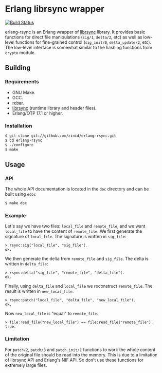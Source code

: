 Erlang librsync wrapper
========================

[![Build Status](https://travis-ci.org/zinid/erlang-rsync.svg?branch=master)](https://travis-ci.org/zinid/erlang-rsync)

erlang-rsync is an Erlang wrapper of [librsync](http://librsync.sourcefrog.net)
library. It provides basic functions for direct file manipulations
(`sig/1`, `delta/2`, etc) as well as low-level functions
for fine-grained control (`sig_init/0`, `delta_update/2`, etc).
The low-level interface is somewhat similar to the hashing functions
from `crypto` module.

Building
--------

### Requirements

- GNU Make.
- GCC.
- [rebar](https://github.com/rebar/rebar).
- [librsync](http://librsync.sourcefrog.net) (runtime library and header files).
- Erlang/OTP 17.1 or higher.

### Installation

```sh
$ git clone git://github.com/zinid/erlang-rsync.git
$ cd erlang-rsync
$ ./configure
$ make
```

Usage
-----

### API

The whole API documentation is located in the `doc` directory and can be built
using `edoc`

```sh
$ make doc
```

### Example

Let's say we have two files: `local_file` and `remote_file`, and we want `local_file`
to have the content of `remote_file`.
We first generate the signature of `local_file`. The signature is written in `sig_file`:
```
> rsync:sig("local_file", "sig_file").
ok.
```
We then generate the delta from `remote_file` and `sig_file`.
The delta is written in `delta_file`:
```
> rsync:delta("sig_file", "remote_file", "delta_file").
ok.
```
Finally, using `delta_file` and `local_file` we reconstruct `remote_file`. The
result is written in `new_local_file`.
```
> rsync:patch("local_file", "delta_file", "new_local_file").
ok.
```
Now `new_local_file` is "equal" to `remote_file`.
```
> file:read_file("new_local_file") == file:read_file("remote_file").
true.
```

### Limitation

For `patch/2`, `patch/3` and `patch_init/1` functions to work the whole content of
the original file should be read into the memory.
This is due to a limitation of librsync API and Erlang's NIF API.
So don't use these functions for extremely large files.
